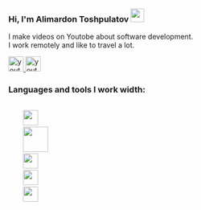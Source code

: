 ### Hi, I'm Alimardon Toshpulatov <img src="https://media.giphy.com/media/hvRJCLFzcasrR4ia7z/giphy.gif" width="27px">

I make videos on Youtobe about software development. <br />
I work remotely and like to travel a lot.

<a href="https://www.youtube.com/channel/UCaN88rI2GaxJi58_mL6JbwA" target="_blank">
    <img src="https://www.freepnglogos.com/uploads/video-youtube-icon-27.png" alt="youtobe" width="30px">
</a>

<a href="https://t.me/webdunyosi" target="_blank">
    <img src="https://www.freepnglogos.com/uploads/telegram-logo-4.png" alt="youtobe" width="30px">
</a>
<br />

### Languages and tools I work width:

<code>
    <img src="https://brandslogos.com/wp-content/uploads/images/large/html-logo-black-and-white.png" alt="" width="30px">
    <img src="https://brandslogos.com/wp-content/uploads/images/large/css3-logo-black-and-white.png" alt="" width="50px">
    <img src="https://www.nicepng.com/png/full/377-3771906_sass-sass-sass-sass-logo-white-png.png" alt="" width="30px">
    <img src="https://encrypted-tbn0.gstatic.com/images?q=tbn:ANd9GcQ7AzqIqN2UZdgynzvhsboTyjn_PPjdUTbI6Rflbyt2w2Jh2yB6DM-kUugFbOL4jPxhcwk&usqp=CAU" alt="" width="30px">
    <img src="https://www.pngkey.com/png/detail/522-5227440_javascript-icon-graphic-design.png" alt="" width="30px">
</code>
